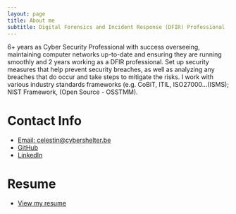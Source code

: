 ```yaml
---
layout: page
title: About me
subtitle: Digital Forensics and Incident Response (DFIR) Professional
---
```


6+ years as Cyber Security Professional with success overseeing, maintaining computer networks up-to-date and ensuring they are running smoothly and 2 years working as a DFIR professional. Set up security measures that help prevent security breaches, as well as analyzing any breaches that do occur and take steps to mitigate the risks. I work with various industry standards frameworks (e.g. CoBiT, ITIL, ISO27000…(ISMS); NIST Framework, (Open Source - OSSTMM).

# Contact Info
* [Email: celestin@cybershelter.be](mailto:celestin@cybershelter.be)
* [GitHub](https://github.com/c3lestin)
* [LinkedIn](https://www.linkedin.com/in/cybershelter)

# Resume
* [View my resume](https://www.cybershelter.be/celestin/)



